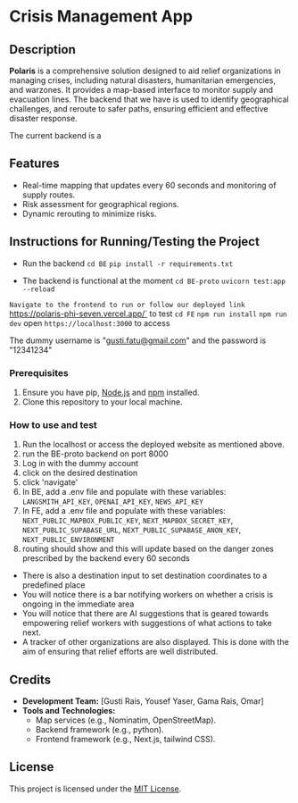 # Crisis Management App

## Description
**Polaris** is a comprehensive solution designed to aid relief organizations in managing crises, including natural disasters, humanitarian emergencies, and warzones. It provides a map-based interface to monitor supply and evacuation lines. The backend that we have is used to identify geographical challenges, and reroute to safer paths, ensuring efficient and effective disaster response.

The current backend is a 

## Features
- Real-time mapping that updates every 60 seconds and monitoring of supply routes.
- Risk assessment for geographical regions.
- Dynamic rerouting to minimize risks.

## Instructions for Running/Testing the Project

- Run the backend
`cd BE`
`pip install -r requirements.txt`

- The backend is functional at the moment
`cd BE-proto`
`uvicorn test:app --reload`

`Navigate to the frontend to run or follow our deployed link `https://polaris-phi-seven.vercel.app/` to test
`cd FE`
`npm run install`
`npm run dev`
open `https://localhost:3000` to access

The dummy username is "gusti.fatu@gmail.com" and the password is "12341234"


### Prerequisites
1. Ensure you have pip, [Node.js](https://nodejs.org/) and [npm](https://www.npmjs.com/) installed.
2. Clone this repository to your local machine.

### How to use and test

1. Run the localhost or access the deployed website as mentioned above.
2. run the BE-proto backend on port 8000
3. Log in with the dummy account
3. click on the desired destination
4. click 'navigate'
5. In BE, add a .env file and populate with these variables: `LANGSMITH_API_KEY`, `OPENAI_API_KEY`, `NEWS_API_KEY`
6. In FE, add a .env file and populate with these variables: `NEXT_PUBLIC_MAPBOX_PUBLIC_KEY`, `NEXT_MAPBOX_SECRET_KEY`, `NEXT_PUBLIC_SUPABASE_URL`, `NEXT_PUBLIC_SUPABASE_ANON_KEY`, `NEXT_PUBLIC_ENVIRONMENT`
6. routing should show and this will update based on the danger zones prescribed by the backend every 60 seconds

- There is also a destination input to set destination coordinates to a predefined place
- You will notice there is a bar notifying workers on whether a crisis is ongoing in the immediate area
- You will notice that there are AI suggestions that is geared towards empowering relief workers with suggestions of what actions to take next.
- A tracker of other organizations are also displayed. This is done with the aim of ensuring that relief efforts are well distributed.

## Credits
- **Development Team:** [Gusti Rais, Yousef Yaser, Gama Rais, Omar]
- **Tools and Technologies:**
  - Map services (e.g., Nominatim, OpenStreetMap).
  - Backend framework (e.g., python).
  - Frontend framework (e.g., Next.js, tailwind CSS).

## License
This project is licensed under the [MIT License](LICENSE).
